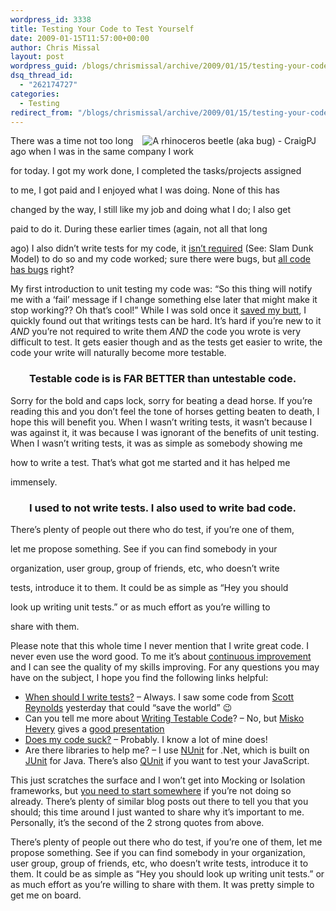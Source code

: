 ```yaml
---
wordpress_id: 3338
title: Testing Your Code to Test Yourself
date: 2009-01-15T11:57:00+00:00
author: Chris Missal
layout: post
wordpress_guid: /blogs/chrismissal/archive/2009/01/15/testing-your-code-to-test-yourself.aspx
dsq_thread_id:
  - "262174727"
categories:
  - Testing
redirect_from: "/blogs/chrismissal/archive/2009/01/15/testing-your-code-to-test-yourself.aspx/"
---
```

<img alt="A rhinoceros beetle (aka bug) - CraigPJ" style="float: right;margin-left: 15px;margin-right: 15px" src="//lostechies.com/chrismissal/files/2011/03/beetle.jpg" />

There was a time not too long ago when I was in the same company I work
  
for today. I got my work done, I completed the tasks/projects assigned
  
to me, I got paid and I enjoyed what I was doing. None of this has
  
changed by the way, I still like my job and doing what I do; I also get
  
paid to do it. During these earlier times (again, not all that long
  
ago) I also didn&#8217;t write tests for my code, it [<span style="text-decoration: underline">isn&#8217;t required</span>](http://servicexen.wordpress.com/2008/09/06/which-sdlc-model-to-choose-waterfall-slamdunk-spiral-evolutionary-stage-gate-rapid-prototype-agile-and-sync-stable/ "See: Slam Dunk Model") (See: Slam Dunk Model) to do so and my code worked; sure there were bugs, but [<span style="text-decoration: underline">all code has bugs</span>](http://elegantcode.com/2009/01/02/the-life-and-times-of-a-bug/) right?

My first introduction to unit testing my code was: &#8220;So this thing will notify me with a &#8216;fail&#8217; message if I change something else later that might make it stop working?? Oh that&#8217;s cool!&#8221; While I was sold once it [saved my butt](http://www.eekim.com/blog/2003/07/19/unittestsuccess), I quickly found out that writings tests can be hard. It&#8217;s hard if you&#8217;re new to it _AND_ you&#8217;re not required to write them _AND_ the code you wrote is very difficult to test. It gets easier though and as the tests get easier to write, the code your write will naturally become more testable.

<h3 style="padding-left: 30px">
  Testable code is is FAR BETTER than untestable code.
</h3>

Sorry for the bold and caps lock, sorry for beating a dead horse. If you&#8217;re reading this and you don&#8217;t feel the tone of horses getting beaten to death, I hope this will benefit you. When I wasn&#8217;t writing tests, it wasn&#8217;t because I was against it, it was because I was ignorant of the benefits of unit testing. When I wasn&#8217;t writing tests, it was as simple as somebody showing me
  
how to write a test. That&#8217;s what got me started and it has helped me
  
immensely.

<h3 style="padding-left: 30px">
  I used to not write tests. I also used to write bad code.
</h3>

There&#8217;s plenty of people out there who do test, if you&#8217;re one of them,
  
let me propose something. See if you can find somebody in your
  
organization, user group, group of friends, etc, who doesn&#8217;t write
  
tests, introduce it to them. It could be as simple as &#8220;Hey you should
  
look up writing unit tests.&#8221; or as much effort as you&#8217;re willing to
  
share with them.

Please note that this whole time I never mention that I write great code. I never even use the word good. To me it&#8217;s about [continuous improvement](http://en.wikipedia.org/wiki/Kaizen) and I can see the quality of my skills improving. For any questions you may have on the subject, I hope you find the following links helpful:

  * [When should I write tests?](http://stevenharman.net/blog/archive/2008/12/17/when-should-i-write-tests.aspx) &#8211; Always. I saw some code from [Scott Reynolds](/blogs/scottcreynolds/default.aspx) yesterday that could &#8220;save the world&#8221; 😉
  * Can you tell me more about [Writing Testable Code](http://www.softdevtube.com/?p=540)? &#8211; No, but [Misko Hevery](http://misko.hevery.com/) gives a [good presentation](http://www.softdevtube.com/?p=540)
  * [Does my code suck?](http://www.artima.com/weblogs/viewpost.jsp?thread=71730) &#8211; Probably. I know a lot of mine does!
  * Are there libraries to help me? &#8211; I use [NUnit](http://www.nunit.org/index.php) for .Net, which is built on [JUnit](http://www.junit.org/) for Java. There&#8217;s also [QUnit](http://docs.jquery.com/QUnit) if you want to test your JavaScript.

This just scratches the surface and I won&#8217;t get into Mocking or Isolation frameworks, but [you need to start somewhere](http://blog.typemock.com/2008/12/how-to-start-unit-testing.html) if you&#8217;re not doing so already. There&#8217;s plenty of similar blog posts out there to tell you that you should; this time around I just wanted to share why it&#8217;s important to me. Personally, it&#8217;s the second of the 2 strong quotes from above.

There&#8217;s plenty of people out there who do test, if you&#8217;re one of them, let me propose something. See if you can find somebody in your organization, user group, group of friends, etc, who doesn&#8217;t write tests, introduce it to them. It could be as simple as &#8220;Hey you should look up writing unit tests.&#8221; or as much effort as you&#8217;re willing to share with them. It was pretty simple to get me on board.